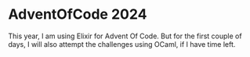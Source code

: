 # AdventOfCode 2024


This year, I am using Elixir for Advent Of Code.
But for the first couple of days, I will also attempt the challenges using OCaml, if I have time left.
